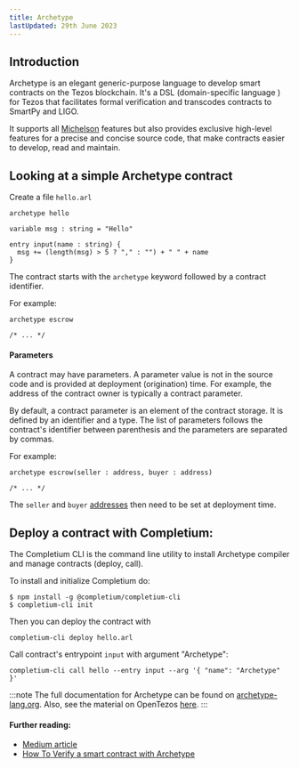 ```yaml
---
title: Archetype
lastUpdated: 29th June 2023
---
```


## Introduction
Archetype is an elegant generic-purpose language to develop smart contracts on the Tezos blockchain. It's a DSL (domain-specific language ) for Tezos that facilitates formal verification and transcodes contracts to SmartPy and LIGO.

It supports all [Michelson](https://tezos.gitlab.io/michelson-reference/) features but also provides exclusive high-level features for a precise and concise source code, that make contracts easier to develop, read and maintain.

## Looking at a simple Archetype contract

Create a file `hello.arl`

```
archetype hello

variable msg : string = "Hello"

entry input(name : string) {
  msg += (length(msg) > 5 ? "," : "") + " " + name
}
```

The contract starts with the `archetype` keyword followed by a contract identifier.

For example:
```
archetype escrow

/* ... */
```

#### Parameters

A contract may have parameters. A parameter value is not in the source code and is provided at deployment (origination) time. For example, the address of the contract owner is typically a contract parameter.

By default, a contract parameter is an element of the contract storage. It is defined by an identifier and a type. The list of parameters follows the contract's identifier between parenthesis and the parameters are separated by commas.

For example:
```
archetype escrow(seller : address, buyer : address)

/* ... */
```

The `seller` and `buyer` [addresses](https://archetype-lang.org/docs/reference/types/#address) then need to be set at deployment time.

## Deploy a contract with Completium:

The Completium CLI is the command line utility to install Archetype compiler and manage contracts (deploy, call).

To install and initialize Completium do:
```
$ npm install -g @completium/completium-cli
$ completium-cli init
```

Then you can deploy the contract with

```
completium-cli deploy hello.arl
```

Call contract's entrypoint `input` with argument "Archetype":

```
completium-cli call hello --entry input --arg '{ "name": "Archetype" }'
```

:::note
The full documentation for Archetype can be found on [archetype-lang.org](https://archetype-lang.org/docs/introduction). Also, see the material on OpenTezos [here](https://opentezos.com/archetype).
:::

#### Further reading:

* [Medium article](https://medium.com/coinmonks/archetype-a-dsl-for-tezos-6f55c92d1035%20)
* [How To Verify a smart contract with Archetype](https://medium.com/coinmonks/verify-a-smart-contract-with-archetype-6e0ea548e2da%20)
